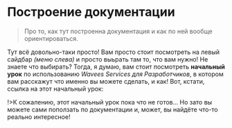 # Построение документации
> Про то, как тут построенна документация и как по ней вообще ориентироваться.

Тут всё довольно-таки просто! Вам просто стоит посмотреть на левый сайдбар *(меню слева)* и просто выьрать там то, что вам нужно! Не знаете что выбирать? Тогда, я думаю, вам стоит посмотреть **начальный урок** по использованию *Wavees Services для Разработчиков*, в котором вам расскажут что именно вы можете сделать, и как! Вот, кстати, ссылка на этот начальный урок:

!>К сожалению, этот начальный урок пока что не готов... Но зато вы можете сами поползать по документации и, может, вы найдёте что-то реально интересное!
<!-- [Начальный урок](/ru/getting-started.md "Начальный урок") -->